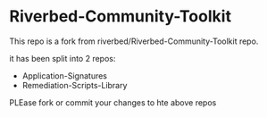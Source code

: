 # Riverbed-Community-Toolkit
This repo is a fork from riverbed/Riverbed-Community-Toolkit repo.

it has been split into 2 repos:
* Application-Signatures
* Remediation-Scripts-Library

PLEase fork or commit your changes to hte above repos

